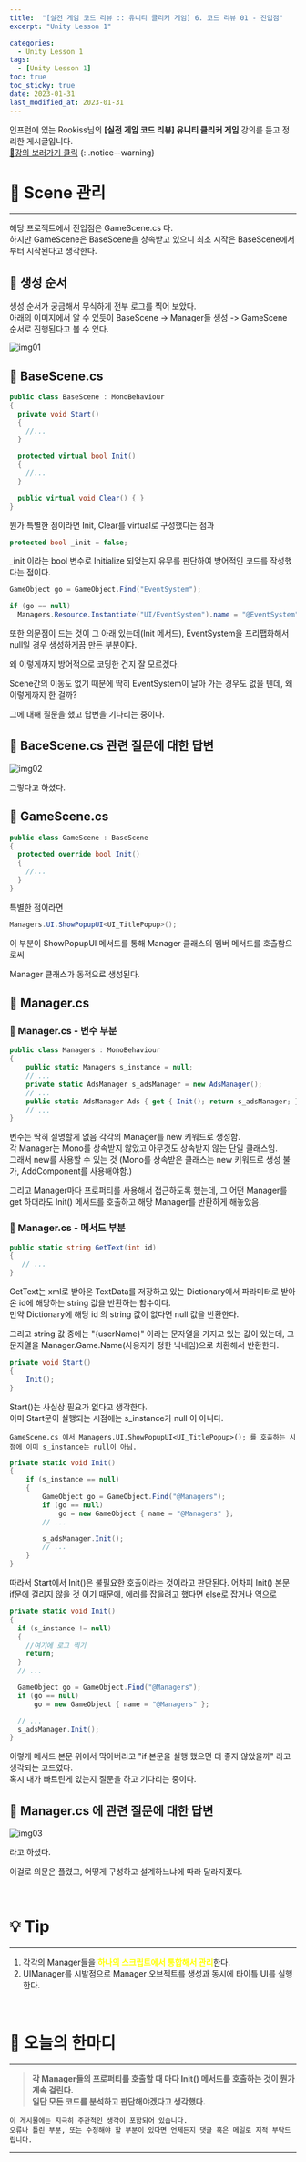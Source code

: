 ```yaml
---
title:  "[실전 게임 코드 리뷰 :: 유니티 클리커 게임] 6. 코드 리뷰 01 - 진입점"
excerpt: "Unity Lesson 1"

categories:
  - Unity Lesson 1
tags:
  - [Unity Lesson 1]
toc: true
toc_sticky: true
date: 2023-01-31
last_modified_at: 2023-01-31
---
```


인프런에 있는 Rookiss님의 **[실전 게임 코드 리뷰] 유니티 클리커 게임** 강의를 듣고 정리한 게시글입니다.
<br>
[🔔강의 보러가기 클릭](https://www.inflearn.com/course/%EC%8B%A4%EC%A0%84%EA%B2%8C%EC%9E%84-%EC%BD%94%EB%93%9C%EB%A6%AC%EB%B7%B0-%EC%9C%A0%EB%8B%88%ED%8B%B0-%ED%81%B4%EB%A6%AC%EC%BB%A4)
{: .notice--warning}

# 📕 Scene 관리
<hr style="width:100%" />
  
해당 프로젝트에서 진입점은 GameScene.cs 다.  
하지만 GameScene은 BaseScene을 상속받고 있으니 최초 시작은 BaseScene에서부터 시작된다고 생각한다.

## 🔖 생성 순서 

생성 순서가 궁금해서 무식하게 전부 로그를 찍어 보았다.  
아래의 이미지에서 알 수 있듯이 BaseScene -> Manager들 생성 -> GameScene 순서로 진행된다고 볼 수 있다.

![img01](/assets/images/posts/Unity_Lecture_1/2023-01-30-my-unitylec1-post_6/1.png)

## 🔖 BaseScene.cs
```c#
public class BaseScene : MonoBehaviour
{
  private void Start()
  {
    //...
  }

  protected virtual bool Init()
  {
    //...
  }

  public virtual void Clear() { }
}
```

뭔가 특별한 점이라면 Init, Clear를 virtual로 구성했다는 점과

```c#
protected bool _init = false;
```

_init 이라는 bool 변수로 Initialize 되었는지 유무를 판단하여 방어적인 코드를 작성했다는 점이다.

```c#
GameObject go = GameObject.Find("EventSystem");

if (go == null)
  Managers.Resource.Instantiate("UI/EventSystem").name = "@EventSystem";
```

또한 의문점이 드는 것이 그 아래 있는데(Init 메서드), EventSystem을 프리팹화해서 null일 경우 생성하게끔 만든 부분이다.  

왜 이렇게까지 방어적으로 코딩한 건지 잘 모르겠다.

Scene간의 이동도 없기 때문에 딱히 EventSystem이 날아 가는 경우도 없을 텐데, 왜 이렇게까지 한 걸까?  

그에 대해 질문을 했고 답변을 기다리는 중이다.

## 🔖 BaceScene.cs 관련 질문에 대한 답변

![img02](/assets/images/posts/Unity_Lecture_1/2023-01-30-my-unitylec1-post_6/2.png)

그렇다고 하셨다.

## 🔖 GameScene.cs

```c#
public class GameScene : BaseScene
{
  protected override bool Init()
  {
    //...
  }
}
```

특별한 점이라면 

```c#
Managers.UI.ShowPopupUI<UI_TitlePopup>();
```

이 부분이 ShowPopupUI 메서드를 통해 Manager 클래스의 멤버 메서드를 호출함으로써 

Manager 클래스가 동적으로 생성된다.

## 🔖 Manager.cs

### 📄 Manager.cs - 변수 부분
```c#
public class Managers : MonoBehaviour
{
    public static Managers s_instance = null;
    // ...
    private static AdsManager s_adsManager = new AdsManager();
    // ...
    public static AdsManager Ads { get { Init(); return s_adsManager; } }
    // ...
}
```

변수는 딱히 설명할게 없음 각각의 Manager를 new 키워드로 생성함.  
각 Manager는 Mono를 상속받지 않았고 아무것도 상속받지 않는 단일 클래스임.  
그래서 new를 사용할 수 있는 것 (Mono를 상속받은 클래스는 new 키워드로 생성 불가, AddComponent를 사용해야함.)  

그리고 Manager마다 프로퍼티를 사용해서 접근하도록 했는데, 그 어떤 Manager를 get 하더라도 Init() 메서드를 호출하고 해당 Manager를 반환하게 해놓았음.  

### 📄 Manager.cs - 메서드 부분

```c#
public static string GetText(int id)
{
   // ...
}

```

GetText는 xml로 받아온 TextData를 저장하고 있는 Dictionary에서 파라미터로 받아온 id에 해당하는 string 값을 반환하는 함수이다.  
만약 Dictionary에 해당 id 의 string 값이 없다면 null 값을 반환한다.  

그리고 string 값 중에는 "{userName}" 이라는 문자열을 가지고 있는 값이 있는데, 그 문자열을 Manager.Game.Name(사용자가 정한 닉네임)으로 치환해서 반환한다.  

```c#
private void Start()
{
    Init();
}
```

Start()는 사실상 필요가 없다고 생각한다.  
이미 Start문이 실행되는 시점에는 s_instance가 null 이 아니다.  
      
    GameScene.cs 에서 Managers.UI.ShowPopupUI<UI_TitlePopup>(); 를 호출하는 시점에 이미 s_instance는 null이 아님.

```c#
private static void Init()
{
    if (s_instance == null)
    {
        GameObject go = GameObject.Find("@Managers");
        if (go == null)
            go = new GameObject { name = "@Managers" };
        // ...

        s_adsManager.Init();
        // ...
    }
}
```

따라서 Start에서 Init()은 불필요한 호출이라는 것이라고 판단된다.
어차피 Init() 본문 if문에 걸리지 않을 것 이기 때문에, 에러를 잡을려고 했다면 else로 잡거나 역으로 

```c#
private static void Init()
{
  if (s_instance != null) 
  {
    //여기에 로그 찍기
    return;
  }
  // ...

  GameObject go = GameObject.Find("@Managers");
  if (go == null)
      go = new GameObject { name = "@Managers" };

  // ...
  s_adsManager.Init();
}
```

이렇게 메서드 본문 위에서 막아버리고 "if 본문을 실행 했으면 더 좋지 않았을까" 라고 생각되는 코드였다.  
혹시 내가 빠트린게 있는지 질문을 하고 기다리는 중이다. 

## 🔖 Manager.cs 에 관련 질문에 대한 답변

![img03](/assets/images/posts/Unity_Lecture_1/2023-01-30-my-unitylec1-post_6/3.png)

라고 하셨다.

이걸로 의문은 풀렸고, 어떻게 구성하고 설계하느냐에 따라 달라지겠다.

<br>

# 💡 Tip
<hr style="width:100%" />

1. 각각의 Manager들을 <strong style="color:yellow;">하나의 스크립트에서 통합해서 관리</strong>한다.
2. UIManager를 시발점으로 Manager 오브젝트를 생성과 동시에 타이틀 UI를 실행한다.

<br>

# 📢 오늘의 한마디
<hr style="width:100%" />
  
>**각 Manager들의 프로퍼티를 호출할 때 마다 Init() 메서드를 호출하는 것이 뭔가 계속 걸린다.**  
>**일단 모든 코드를 분석하고 판단해야겠다고 생각했다.**


    이 게시물에는 지극히 주관적인 생각이 포함되어 있습니다. 
    오류나 틀린 부분, 또는 수정해야 할 부분이 있다면 언제든지 댓글 혹은 메일로 지적 부탁드립니다.
    
<hr style="width:100%" />

